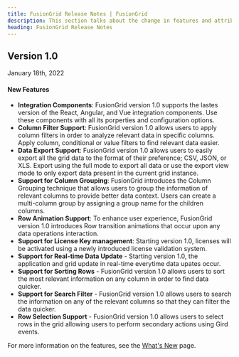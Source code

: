 ```yaml
---
title: FusionGrid Release Notes | FusionGrid
description: This section talks about the change in features and attributes with latest released version.
heading: FusionGrid Release Notes
---
```


<h2 class="sub-heading">Version 1.0</h2>

<p class="release-date">January 18th, 2022</p>

<h4>New Features</h4>

- **Integration Components**: FusionGrid version 1.0 supports the lastes version of the React, Angular, and Vue integration components. Use these components with all its porperties and configuration options.
- **Column Filter Support**: FusionGrid version 1.0 allows users to apply column filters in order to analyze relevant data in specific columns. Apply column, conditional or value filters to find relevant data easier.
- **Data Export Support**: FusionGrid version 1.0 allows users to easily export all the grid data to the format of their preference; CSV, JSON, or XLS. Export using the full mode to export all data or use the export view mode to only export data present in the current grid instance.
- **Support for Column Grouping**: FusionGrid introduces the Column Grouping technique that allows users to group the information of relevant columns to provide better data context. Users can create a multi-column group by assigning a group name for the children columns.
- **Row Animation Support**: To enhance user experience, FusionGrid version 1.0 introduces Row transition animations that occur upon any data operations interaction.
- **Support for License Key management**: Starting version 1.0, licenses will be activated using a newly introduced license validation system. 
- **Support for Real-time Data Update** -  Starting version 1.0, the application and grid update in real-time everytime data upates occur.
- **Support for Sorting Rows** - FusionGrid version 1.0 allows users to sort the most relevant information on any column in order to find data quicker.
- **Support for Search Filter** - FusionGrid version 1.0 allows users to search the information on any of the relevant columns so that they can filter the data quicker.
- **Row Selection Support** -  FusionGrid version 1.0 allows users to select rows in the grid allowing users to perform secondary actions using Gird events. 

For more information on the features, see the [What's New](/fusiongrid/fusiongrid-whats-new) page.
